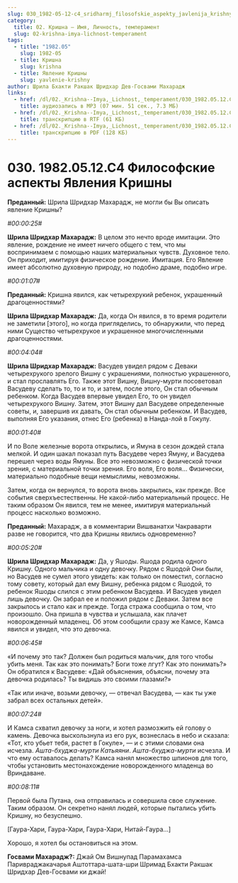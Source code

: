 ```yaml
---
slug: 030_1982-05-12-c4_sridharmj_filosofskie_aspekty_javlenija_krishny
category:
  title: 02. Кришна — Имя, Личность, темперамент
  slug: 02-krishna-imya-lichnost-temperament
tags:
  - title: "1982.05"
    slug: 1982-05
  - title: Кришна
    slug: krishna
  - title: Явление Кришны
    slug: yavlenie-krishny
author: Шрила Бхакти Ракшак Шридхар Дев-Госвами Махарадж
links:
  - href: /dl/02._Krishna--Imya,_Lichnost,_temperament/030_1982.05.12.C4_SridharMj_Filosofskie_aspekty_Javlenija_Krishny.mp3
    title: аудиозапись в MP3 (07 мин. 51 сек., 7.3 МБ)
  - href: /dl/02._Krishna--Imya,_Lichnost,_temperament/030_1982.05.12.C4_SridharMj_Filosofskie_aspekty_Javlenija_Krishny.rtf
    title: транскрипцию в RTF (61 КБ)
  - href: /dl/02._Krishna--Imya,_Lichnost,_temperament/030_1982.05.12.C4_SridharMj_Filosofskie_aspekty_Javlenija_Krishny.pdf
    title: транскрипцию в PDF (128 КБ)
---
```


# 030. 1982.05.12.С4 Философские аспекты Явления Кришны

**Преданный:** Шрила Шридхар Махарадж, не могли бы Вы описать явление Кришны?

*#00:00:25#*

**Шрила Шридхар Махарадж:** В целом это нечто вроде имитации. Это явление, рождение не имеет ничего общего с тем, что мы воспринимаем с помощью наших материальных чувств. Духовное тело. Он приходит, имитируя физическое рождение. Имитация. Его Явление имеет абсолютно духовную природу, но подобно драме, подобно игре.

*#00:01:07#*

**Преданный:** Кришна явился, как четырехрукий ребенок, украшенный драгоценностями?

**Шрила Шридхар Махарадж:** Да, когда Он явился, в то время родители не заметили [этого], но когда пригляделись, то обнаружили, что перед ними Существо четырехрукое и украшенное многочисленными драгоценностями.

*#00:04:04#*

**Шрила Шридхар Махарадж:** Васудев увидел рядом с Деваки четырехрукого зрелого Вишну с украшениями, полностью украшенного, и стал прославлять Его. Также этот Вишну, Вишну-мурти посоветовал Васудеву сделать то, то и то, и затем, после этого, Он стал обычным ребенком. Когда Васудев впервые увидел Его, то он увидел четырехрукого Вишну. Затем, этот Вишну дал Васудеве определенные советы, и, завершив их давать, Он стал обычным ребенком. И Васудев, выполняя Его указания, отнес Его (ребенка) в Нанда-лой в Гокулу.

*#00:01:40#*

И по Воле железные ворота открылись, и Ямуна в сезон дождей стала мелкой. И один шакал показал путь Васудеве через Ямуну, и Васудева перешел через воды Ямуны. Все это невозможно с физической точки зрения, с материальной точки зрения. Его воля, Его воля… Физически, материально подобные вещи немыслимы, невозможны.

Затем, когда он вернулся, то ворота вновь закрылись, как прежде. Все события сверхъестественны. Не какой-либо материальный процесс. Не таким образом Он явился, тем не менее, имитируя материальный процесс насколько возможно.

**Преданный:** Махарадж, а в комментарии Вишванатхи Чакраварти разве не говорится, что два Кришны явились одновременно?

*#00:05:20#*

**Шрила Шридхар Махарадж:** Да, у Яшоды. Яшода родила одного Кришну. Одного мальчика и одну девочку. Рядом с Яшодой Они были, но Васудев не сумел этого увидеть: как только он поместил, согласно тому совету, который дал ему Вишну, ребенка рядом с Яшодой, то ребенок Яшоды слился с этим ребенком Васудева. И Васудев увидел лишь девочку. Он забрал ее и положил рядом с Деваки. Затем все закрылось и стало как и прежде. Тогда стража сообщила о том, что произошло. Она пришла в чувства и услышала, как плачет новорожденный младенец. Об этом сообщили сразу же Камсе, Камса явился и увидел, что это девочка.

*#00:06:45#*

«И почему это так? Должен был родиться мальчик, для того чтобы убить меня. Так как это понимать? Боги тоже лгут? Как это понимать?» Он обратился к Васудеве: «Дай объяснения, объясни, почему эта девочка родилась? Ты видишь это своими глазами?»

«Так или иначе, возьми девочку, — отвечал Васудева, — как ты уже забрал всех остальных детей».

*#00:07:24#*

И Камса схватил девочку за ноги, и хотел размозжить ей голову о камень. Девочка выскользнула из его рук, вознеслась в небо и сказала: «Тот, кто убьет тебя, растет в Гокуле», — и с этими словами она исчезла. *Ашта-бхуджа-мурти Катьяяни*. *Ашта-бхуджа-мурти* исчезла. И что ему оставалось делать? Камса нанял множество шпионов для того, чтобы установить местонахождение новорожденного младенца во Вриндаване.

*#00:08:11#*

Первой была Путана, она отправилась и совершила свое служение. Таким образом. Он секретно нанял людей, которые пытались убить Кришну, но безуспешно.

[Гаура-Хари, Гаура-Хари, Гаура-Хари, Нитай-Гаура…]

Хорошо, я хотел бы остановиться на этом.

**Госвами Махарадж?:** Джай Ом Вишнупад Парамахамса Паривраджакачарья Аштоттара-шата-шри Шримад Бхакти Ракшак Шридхар Дев-Госвами ки джай!

